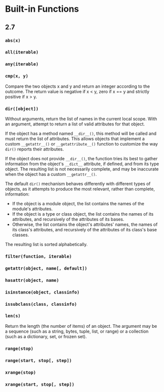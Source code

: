 # Built-in Functions

## 2.7

### `abs(x)`

### `all(iterable)`

### `any(iterable)`

### `cmp(x, y)`

Compare the two objects x and y and return an integer according to the outcome.
The return value is negative if x < y, zero if x == y and strictly positive if x > y.

### `dir([object])`

Without arguments, return the list of names in the current local scope.
With an argument, attempt to return a list of valid attributes for that object.

If the object has a method named `__dir__()`, this method will be called and must return the list of attributes.
This allows objects that implement a custom `__getattr__()` or `__getattribute__()` function to customize the way `dir()` reports their attributes.

If the object does not provide `__dir__()`, the function tries its best to gather information from the object's `__dict__` attribute, if defined, and from its type object.
The resulting list is not necessarily complete, and may be inaccurate when the object has a custom `__getattr__()`.

The default `dir()` mechanism behaves differently with different types of objects, as it attempts to produce the most relevant, rather than complete, information:
* If the object is a module object, the list contains the names of the module's attributes.
* If the object is a type or class object, the list contains the names of its attributes, and recursively of the attributes of its bases.
* Otherwise, the list contains the object's attributes' names, the names of its class's attributes, and recursively of the attributes of its class's base classes.

The resulting list is sorted alphabetically.

### `filter(function, iterable)`

### `getattr(object, name[, default])`

### `hasattr(object, name)`

### `isinstance(object, classinfo)`

### `issubclass(class, classinfo)`

### `len(s)`

Return the length (the number of items) of an object.
The argument may be a sequence (such as a string, bytes, tuple, list, or range) or a collection (such as a dictionary, set, or frozen set).

### `range(stop)`

### `range(start, stop[, step])`

### `xrange(stop)`

### `xrange(start, stop[, step])`
